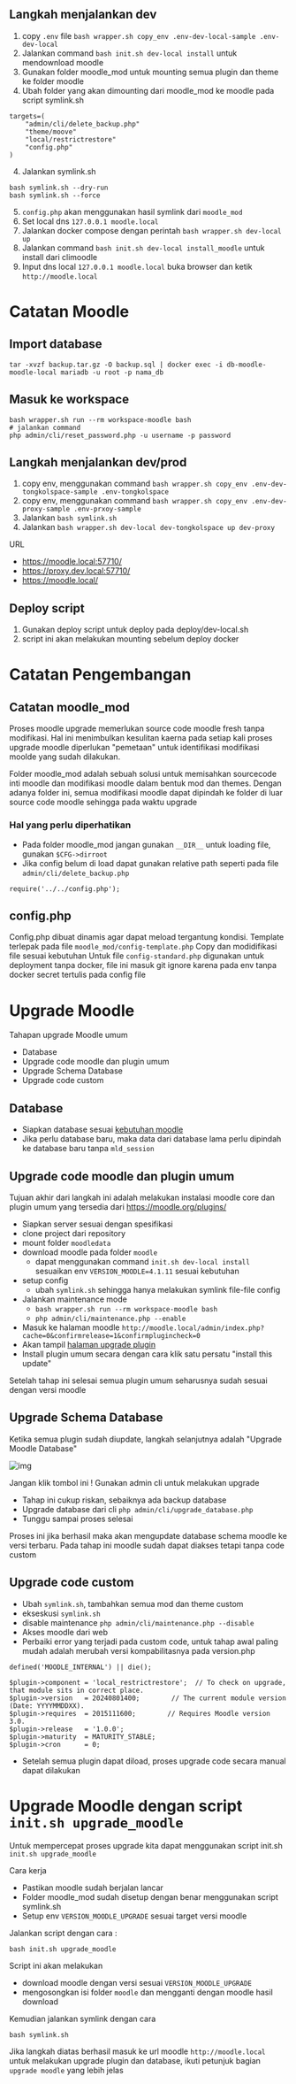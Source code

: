## Langkah menjalankan dev
1. copy `.env` file `bash wrapper.sh copy_env .env-dev-local-sample .env-dev-local`
1. Jalankan command `bash init.sh dev-local install` untuk mendownload moodle
2. Gunakan folder moodle_mod untuk mounting semua plugin dan theme ke folder moodle
3. Ubah folder yang akan dimounting dari moodle_mod ke moodle pada script symlink.sh
```
targets=(
    "admin/cli/delete_backup.php"
    "theme/moove"
    "local/restrictrestore"
    "config.php"
)
``` 
4. Jalankan symlink.sh
```
bash symlink.sh --dry-run
bash symlink.sh --force
```
 
5. `config.php` akan menggunakan hasil symlink dari `moodle_mod`
7. Set local dns `127.0.0.1 moodle.local`
8. Jalankan docker compose dengan perintah `bash wrapper.sh dev-local up`
9. Jalankan command `bash init.sh dev-local install_moodle` untuk install dari climoodle
10. Input dns local `127.0.0.1 moodle.local` buka browser dan ketik `http://moodle.local`

# Catatan Moodle

## Import database
```
tar -xvzf backup.tar.gz -O backup.sql | docker exec -i db-moodle-moodle-local mariadb -u root -p nama_db
```

## Masuk ke workspace
```
bash wrapper.sh run --rm workspace-moodle bash
# jalankan command
php admin/cli/reset_password.php -u username -p password
```

## Langkah menjalankan dev/prod

1. copy env, menggunakan command `bash wrapper.sh copy_env .env-dev-tongkolspace-sample .env-tongkolspace`
2. copy env, menggunakan command `bash wrapper.sh copy_env .env-dev-proxy-sample .env-prxoy-sample`
3. Jalankan `bash symlink.sh`
4. Jalankan `bash wrapper.sh dev-local dev-tongkolspace up dev-proxy`

URL 
- https://moodle.local:57710/
- https://proxy.dev.local:57710/
- https://moodle.local/

## Deploy script
1. Gunakan deploy script untuk deploy pada deploy/dev-local.sh
2. script ini akan melakukan mounting sebelum deploy docker 

# Catatan Pengembangan 

## Catatan moodle_mod

Proses moodle upgrade memerlukan source code moodle fresh tanpa modifikasi. Hal ini menimbulkan kesulitan kaerna pada setiap kali proses upgrade moodle diperlukan "pemetaan" untuk identifikasi modifikasi moolde yang sudah dilakukan.

Folder moodle_mod adalah sebuah solusi untuk memisahkan sourcecode inti moodle dan modifikasi moodle dalam bentuk mod dan themes.
Dengan adanya folder ini, semua modifikasi moodle dapat dipindah ke folder di luar source code moodle sehingga pada waktu upgrade

### Hal yang perlu diperhatikan

- Pada folder moodle_mod jangan gunakan `__DIR__` untuk loading file, gunakan `$CFG->dirroot`
- Jika config belum di load dapat gunakan relative path seperti pada file `admin/cli/delete_backup.php` 
```
require('../../config.php');
```

## config.php

Config.php dibuat dinamis agar dapat meload tergantung kondisi.
Template terlepak pada file `moodle_mod/config-template.php`
Copy dan modidifikasi file sesuai kebutuhan
Untuk file `config-standard.php` digunakan untuk deployment tanpa docker, file ini masuk git ignore karena pada env tanpa docker secret tertulis pada config file


# Upgrade Moodle

Tahapan upgrade Moodle umum

- Database
- Upgrade code moodle dan plugin umum
- Upgrade Schema Database
- Upgrade code custom

## Database

- Siapkan database sesuai [kebutuhan moodle](https://moodledev.io/general/releases/4.4)
- Jika perlu database baru, maka data dari database lama perlu dipindah ke database baru tanpa `mld_session`

## Upgrade code moodle dan plugin umum

Tujuan akhir dari langkah ini adalah melakukan instalasi moodle core dan plugin umum yang tersedia dari https://moodle.org/plugins/

- Siapkan server sesuai dengan spesifikasi
- clone project dari repository
- mount folder `moodledata` 
- download moodle pada folder `moodle`
    - dapat menggunakan command `init.sh dev-local install` sesuaikan env `VERSION_MOODLE=4.1.11` sesuai kebutuhan
- setup config
    - ubah `symlink.sh` sehingga hanya melakukan symlink file-file config
- Jalankan maintenance mode
    - `bash wrapper.sh run --rm workspace-moodle bash`
    - `php admin/cli/maintenance.php --enable`
- Masuk ke halaman moodle `http://moodle.local/admin/index.php?cache=0&confirmrelease=1&confirmplugincheck=0`
- Akan tampil [halaman upgrade plugin](https://storage.tongkolspace.com/tonjoo/ukttebs.jpeg)
- Install plugin umum secara dengan cara klik satu persatu "install this update"

Setelah tahap ini selesai semua plugin umum seharusnya sudah sesuai dengan versi moodle

## Upgrade Schema Database

Ketika semua plugin sudah diupdate, langkah selanjutnya adalah "Upgrade Moodle Database"

![img](https://storage.tongkolspace.com/tonjoo/0tdn7v2.png)

Jangan klik tombol ini ! Gunakan admin cli untuk melakukan upgrade

- Tahap ini cukup riskan, sebaiknya ada backup database
- Upgrade database dari cli `php admin/cli/upgrade_database.php`
- Tunggu sampai proses selesai

Proses ini jika berhasil maka akan mengupdate database schema moodle ke versi terbaru.
Pada tahap ini moodle sudah dapat diakses tetapi tanpa code custom

## Upgrade code custom

- Ubah `symlink.sh`, tambahkan semua mod dan theme custom
- ekseskusi `symlink.sh`
- disable maintenance `php admin/cli/maintenance.php --disable`
- Akses moodle dari web
- Perbaiki error yang terjadi pada custom code, untuk tahap awal paling mudah adalah merubah versi kompabilitasnya pada version.php 

```
defined('MOODLE_INTERNAL') || die();

$plugin->component = 'local_restrictrestore';  // To check on upgrade, that module sits in correct place.
$plugin->version   = 20240801400;        // The current module version (Date: YYYYMMDDXX).
$plugin->requires  = 2015111600;        // Requires Moodle version 3.0.
$plugin->release   = '1.0.0';
$plugin->maturity  = MATURITY_STABLE;
$plugin->cron      = 0;
```

- Setelah semua plugin dapat diload, proses upgrade code secara manual dapat dilakukan

# Upgrade Moodle dengan script `init.sh upgrade_moodle`

Untuk mempercepat proses upgrade kita dapat menggunakan script init.sh `init.sh upgrade_moodle`

Cara kerja

- Pastikan moodle sudah berjalan lancar
- Folder moodle_mod sudah disetup dengan benar menggunakan script symlink.sh
- Setup env `VERSION_MOODLE_UPGRADE` sesuai target versi moodle

Jalankan script dengan cara : 

```
bash init.sh upgrade_moodle
```

Script ini akan melakukan
- download moodle dengan versi sesuai `VERSION_MOODLE_UPGRADE`
- mengosongkan isi folder `moodle` dan mengganti dengan moodle hasil download

Kemudian jalankan symlink dengan cara

```
bash symlink.sh
```

Jika langkah diatas berhasil masuk ke url moodle `http://moodle.local` untuk melakukan upgrade plugin dan database, ikuti petunjuk bagian `upgrade moodle` yang lebih jelas
